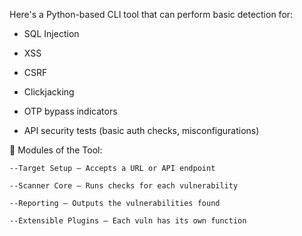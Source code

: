 Here's a Python-based CLI tool that can perform basic detection for:

* SQL Injection

* XSS

* CSRF

* Clickjacking

* OTP bypass indicators

* API security tests (basic auth checks, misconfigurations)

🔧 Modules of the Tool:

    --Target Setup – Accepts a URL or API endpoint

    --Scanner Core – Runs checks for each vulnerability

    --Reporting – Outputs the vulnerabilities found

    --Extensible Plugins – Each vuln has its own function

